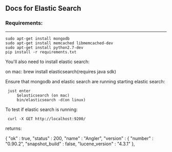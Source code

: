 ## Docs for Elastic Search

### Requirements:
---------------------
    
    sudo apt-get install mongodb
    sudo apt-get install memcached libmemcached-dev
    sudo apt-get install python2.7-dev
    pip install -r requirements.txt 

You'll also need to install elastic search:

on mac:
    brew install elasticsearch(requires java sdk)


Ensure that mongodb and elastic search are running 
starting elastic search:


     just enter
         $elasticsearch (on mac)
         bin/elasticsearch -d(on linux)

To test if elastic search is running:

     curl -X GET http://localhost:9200/

returns:

{
  "ok" : true,
  "status" : 200,
  "name" : "Angler",
  "version" : {
    "number" : "0.90.2",
    "snapshot_build" : false,
    "lucene_version" : "4.3.1"
  },
